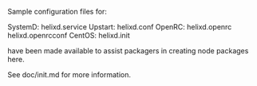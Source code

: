 Sample configuration files for:

SystemD: helixd.service
Upstart: helixd.conf
OpenRC:  helixd.openrc
         helixd.openrcconf
CentOS:  helixd.init

have been made available to assist packagers in creating node packages here.

See doc/init.md for more information.
